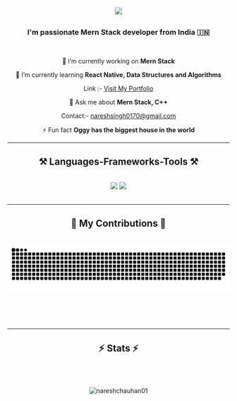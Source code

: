 
<h1 align="center">
    <img src="https://readme-typing-svg.herokuapp.com/?font=Righteous&size=35&center=true&vCenter=true&width=500&height=70&duration=4000&lines=Hi+There!+👋;+I'm+Naresh+Chauhan!;" />
</h1>

<h3 align="center">I'm passionate Mern Stack developer from India 🇮🇳</h3>

<br/>

<div align="center">
 
 🔭 I’m currently working on **Mern Stack**
 
 🌱 I’m currently learning **React Native, Data Structures and Algorithms**

 Link :- <a href="https://nareshchauhan01.github.io/Portfolio/" target="_blank">Visit My Portfolio</a>

💬 Ask me about **Mern Stack, C++**

Contact:- <a href="mailto:nareshsingh0170@gmail.com">nareshsingh0170@gmail.com</a>

⚡ Fun fact **Oggy has the biggest house in the world**

 </div>

 <hr/>

 
 
<h2 align="center">⚒️ Languages-Frameworks-Tools ⚒️</h2>
<br/>
<div align="center">
    <img src="https://skillicons.dev/icons?i=react,bootstrap,html,css,javascript,vscode,github,figma,tailwind,git," />
    <img src="https://skillicons.dev/icons?i=nodejs,typescript,express,mongodb,c,java,nextjs,mysql" /><br>
</div>

<br/>
<hr/>

<div align="center">
  <h2>🐍 My Contributions 🐍</h2>
  <br>
  <img alt="snake eating my contributions" src="https://raw.githubusercontent.com/salesp07/salesp07/output/github-contribution-grid-snake.svg" />
  
  <br/><br/><br/>
</div>

<hr/>

<h2 align="center">⚡ Stats ⚡</h2>
<br>
<div align=center>

<br/>

<p>
    <img align="center" src="https://github-readme-stats.vercel.app/api/top-langs?username=nareshchauhan01&show_icons=true&locale=en&layout=compact" alt="nareshchauhan01" />
</p>
</div>

<br/><br/>

